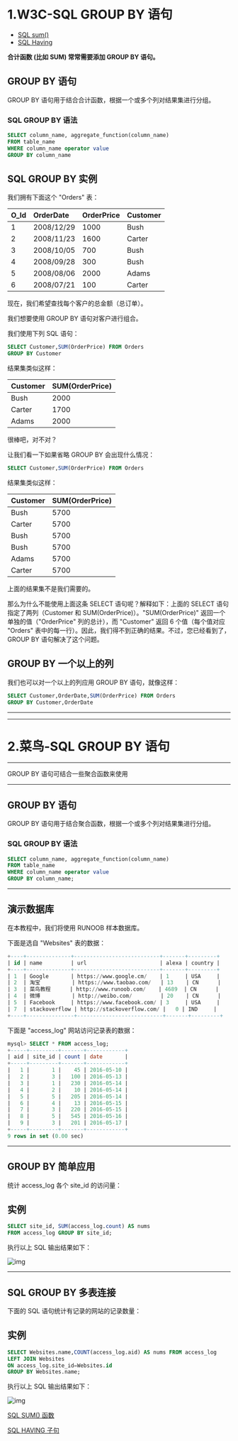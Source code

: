 # 1.W3C-SQL GROUP BY 语句

- [SQL sum()](https://www.w3school.com.cn/sql/sql_func_sum.asp)
- [SQL Having](https://www.w3school.com.cn/sql/sql_having.asp)

**合计函数 (比如 SUM) 常常需要添加 GROUP BY 语句。**

## GROUP BY 语句

GROUP BY 语句用于结合合计函数，根据一个或多个列对结果集进行分组。

### SQL GROUP BY 语法

```sql
SELECT column_name, aggregate_function(column_name)
FROM table_name
WHERE column_name operator value
GROUP BY column_name
```

## SQL GROUP BY 实例

我们拥有下面这个 "Orders" 表：

| O_Id | OrderDate  | OrderPrice | Customer |
| :--- | :--------- | :--------- | :------- |
| 1    | 2008/12/29 | 1000       | Bush     |
| 2    | 2008/11/23 | 1600       | Carter   |
| 3    | 2008/10/05 | 700        | Bush     |
| 4    | 2008/09/28 | 300        | Bush     |
| 5    | 2008/08/06 | 2000       | Adams    |
| 6    | 2008/07/21 | 100        | Carter   |

现在，我们希望查找每个客户的总金额（总订单）。

我们想要使用 GROUP BY 语句对客户进行组合。

我们使用下列 SQL 语句：

```sql
SELECT Customer,SUM(OrderPrice) FROM Orders
GROUP BY Customer
```

结果集类似这样：

| Customer | SUM(OrderPrice) |
| :------- | :-------------- |
| Bush     | 2000            |
| Carter   | 1700            |
| Adams    | 2000            |

很棒吧，对不对？

让我们看一下如果省略 GROUP BY 会出现什么情况：

```sql
SELECT Customer,SUM(OrderPrice) FROM Orders
```

结果集类似这样：

| Customer | SUM(OrderPrice) |
| :------- | :-------------- |
| Bush     | 5700            |
| Carter   | 5700            |
| Bush     | 5700            |
| Bush     | 5700            |
| Adams    | 5700            |
| Carter   | 5700            |

上面的结果集不是我们需要的。

那么为什么不能使用上面这条 SELECT 语句呢？解释如下：上面的 SELECT 语句指定了两列（Customer 和 SUM(OrderPrice)）。"SUM(OrderPrice)" 返回一个单独的值（"OrderPrice" 列的总计），而 "Customer" 返回 6 个值（每个值对应 "Orders" 表中的每一行）。因此，我们得不到正确的结果。不过，您已经看到了，GROUP BY 语句解决了这个问题。

## GROUP BY 一个以上的列

我们也可以对一个以上的列应用 GROUP BY 语句，就像这样：

```sql
SELECT Customer,OrderDate,SUM(OrderPrice) FROM Orders
GROUP BY Customer,OrderDate
```



-------------------

---------------------



# 2.菜鸟-SQL GROUP BY 语句

------

GROUP BY 语句可结合一些聚合函数来使用

------

## GROUP BY 语句

GROUP BY 语句用于结合聚合函数，根据一个或多个列对结果集进行分组。

### SQL GROUP BY 语法
```sql
SELECT column_name, aggregate_function(column_name)
FROM table_name
WHERE column_name operator value
GROUP BY column_name;
```


------

## 演示数据库

在本教程中，我们将使用 RUNOOB 样本数据库。

下面是选自 "Websites" 表的数据：

```sql
+----+--------------+---------------------------+-------+---------+
| id | name         | url                       | alexa | country |
+----+--------------+---------------------------+-------+---------+
| 1  | Google       | https://www.google.cm/    | 1     | USA     |
| 2  | 淘宝          | https://www.taobao.com/   | 13    | CN      |
| 3  | 菜鸟教程      | http://www.runoob.com/    | 4689  | CN      |
| 4  | 微博          | http://weibo.com/         | 20    | CN      |
| 5  | Facebook     | https://www.facebook.com/ | 3     | USA     |
| 7  | stackoverflow | http://stackoverflow.com/ |   0 | IND     |
+----+---------------+---------------------------+-------+---------+
```

下面是 "access_log" 网站访问记录表的数据：

```sql
mysql> SELECT * FROM access_log;
+-----+---------+-------+------------+
| aid | site_id | count | date       |
+-----+---------+-------+------------+
|   1 |       1 |    45 | 2016-05-10 |
|   2 |       3 |   100 | 2016-05-13 |
|   3 |       1 |   230 | 2016-05-14 |
|   4 |       2 |    10 | 2016-05-14 |
|   5 |       5 |   205 | 2016-05-14 |
|   6 |       4 |    13 | 2016-05-15 |
|   7 |       3 |   220 | 2016-05-15 |
|   8 |       5 |   545 | 2016-05-16 |
|   9 |       3 |   201 | 2016-05-17 |
+-----+---------+-------+------------+
9 rows in set (0.00 sec)
```



------

## GROUP BY 简单应用

统计 access_log 各个 site_id 的访问量：

## 实例
```sql
SELECT site_id, SUM(access_log.count) AS nums
FROM access_log GROUP BY site_id;
```
执行以上 SQL 输出结果如下：

![img](https://www.runoob.com/wp-content/uploads/2013/09/groupby1.jpg)



------

## SQL GROUP BY 多表连接

下面的 SQL 语句统计有记录的网站的记录数量：

## 实例
```sql
SELECT Websites.name,COUNT(access_log.aid) AS nums FROM access_log
LEFT JOIN Websites
ON access_log.site_id=Websites.id
GROUP BY Websites.name;
```
执行以上 SQL 输出结果如下：

![img](https://i.loli.net/2021/07/24/NO7bFvQYs91malC.jpg)

 [SQL SUM() 函数](https://www.runoob.com/sql/sql-func-sum.html)

[SQL HAVING 子句](https://www.runoob.com/sql/sql-having.html) 